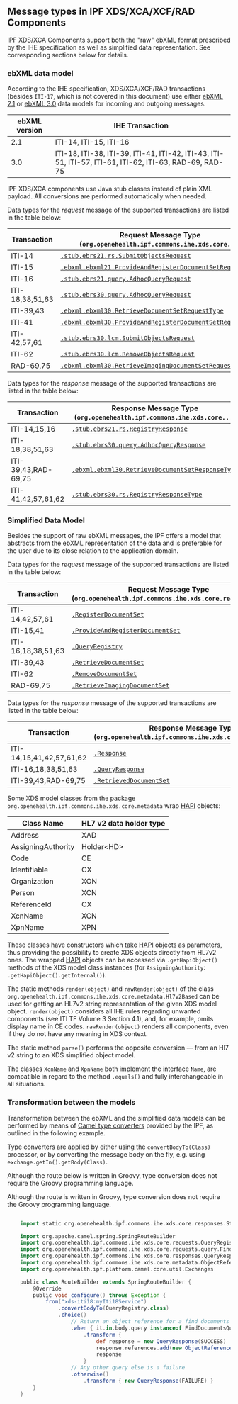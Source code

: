 ## Message types in IPF XDS/XCA/XCF/RAD Components

IPF XDS/XCA Components support both the "raw" ebXML format prescribed by the IHE specification as well as simplified data representation.
See corresponding sections below for details.

### ebXML data model

According to the IHE specification, XDS/XCA/XCF/RAD transactions (besides `ITI-17`, which is not covered in this document)
use either [ebXML 2.1](http://www.oasis-open.org/committees/regrep/documents/2.1/) or
[ebXML 3.0](http://www.oasis-open.org/committees/regrep/documents/3.0/) data models for incoming and outgoing messages.

| ebXML version | IHE Transaction
|---------------|-----------------------------------------------------
| 2.1           | ITI-14, ITI-15, ITI-16
| 3.0           | ITI-18, ITI-38, ITI-39, ITI-41, ITI-42, ITI-43, ITI-51, ITI-57, ITI-61, ITI-62, ITI-63, RAD-69, RAD-75

IPF XDS/XCA components use Java stub classes instead of plain XML payload. All conversions are performed automatically when needed.


Data types for the *request* message of the supported transactions are listed in the table below:

| Transaction      | Request Message Type (`org.openehealth.ipf.commons.ihe.xds.core...`)
|------------------|--------------------------------------------------------------------------------------------------
| ITI-14 	       | [`.stub.ebrs21.rs.SubmitObjectsRequest`](../apidocs/org/openehealth/ipf/commons/ihe/xds/core/stub/ebrs21/rs/SubmitObjectsRequest.html)
| ITI-15 	       | [`.ebxml.ebxml21.ProvideAndRegisterDocumentSetRequestType`](../apidocs/org/openehealth/ipf/commons/ihe/xds/core/ebxml/ebxml21/ProvideAndRegisterDocumentSetRequestType.html)
| ITI-16 	       | [`.stub.ebrs21.query.AdhocQueryRequest`](../apidocs/org/openehealth/ipf/commons/ihe/xds/core/stub/ebrs21/query/AdhocQueryRequest.html)
| ITI-18,38,51,63  | [`.stub.ebrs30.query.AdhocQueryRequest`](../apidocs/org/openehealth/ipf/commons/ihe/xds/core/stub/ebrs30/query/AdhocQueryRequest.html)
| ITI-39,43 	   | [`.ebxml.ebxml30.RetrieveDocumentSetRequestType`](../apidocs/org/openehealth/ipf/commons/ihe/xds/core/ebxml/ebxml30/RetrieveDocumentSetRequestType.html)
| ITI-41 	       | [`.ebxml.ebxml30.ProvideAndRegisterDocumentSetRequestType`](../apidocs/org/openehealth/ipf/commons/ihe/xds/core/ebxml/ebxml30/ProvideAndRegisterDocumentSetRequestType.html)
| ITI-42,57,61 	   | [`.stub.ebrs30.lcm.SubmitObjectsRequest`](../apidocs/org/openehealth/ipf/commons/ihe/xds/core/stub/ebrs30/lcm/SubmitObjectsRequest.html)
| ITI-62 	       | [`.stub.ebrs30.lcm.RemoveObjectsRequest`](../apidocs/org/openehealth/ipf/commons/ihe/xds/core/stub/ebrs30/lcm/RemoveObjectsRequest.html)
| RAD-69,75 	   | [`.ebxml.ebxml30.RetrieveImagingDocumentSetRequestType`](../apidocs/org/openehealth/ipf/commons/ihe/xds/core/ebxml/ebxml30/RetrieveImagingDocumentSetRequestType.html)


Data types for the *response* message of the supported transactions are listed in the table below:

| Transaction         | Response Message Type (`org.openehealth.ipf.commons.ihe.xds.core...`)
|---------------------|--------------------------------------------------------------------------------------------------
| ITI-14,15,16        | [`.stub.ebrs21.rs.RegistryResponse`](../apidocs/org/openehealth/ipf/commons/ihe/xds/core/stub/ebrs21/rs/RegistryResponse.html)
| ITI-18,38,51,63     | [`.stub.ebrs30.query.AdhocQueryResponse`](../apidocs/org/openehealth/ipf/commons/ihe/xds/core/stub/ebrs30/query/AdhocQueryResponse.html)
| ITI-39,43,RAD-69,75 | [`.ebxml.ebxml30.RetrieveDocumentSetResponseType`](../apidocs/org/openehealth/ipf/commons/ihe/xds/core/ebxml/ebxml30/RetrieveDocumentSetResponseType.html)
| ITI-41,42,57,61,62  | [`.stub.ebrs30.rs.RegistryResponseType`](../apidocs/org/openehealth/ipf/commons/ihe/xds/core/stub/ebrs30/rs/RegistryResponseType.html)


### Simplified Data Model

Besides the support of raw ebXML messages, the IPF offers a model that abstracts from the ebXML representation of the data
and is preferable for the user due to its close relation to the application domain.

Data types for the *request* message of the supported transactions are listed in the table below:

| Transaction        | Request Message Type (`org.openehealth.ipf.commons.ihe.xds.core.requests...`)
|--------------------|--------------------------------------------------------------------------------------------------
| ITI-14,42,57,61    | [`.RegisterDocumentSet`](../apidocs/org/openehealth/ipf/commons/ihe/xds/core/requests/RegisterDocumentSet.html)
| ITI-15,41          | [`.ProvideAndRegisterDocumentSet`](../apidocs/org/openehealth/ipf/commons/ihe/xds/core/requests/ProvideAndRegisterDocumentSet.html)
| ITI-16,18,38,51,63 | [`.QueryRegistry`](../apidocs/org/openehealth/ipf/commons/ihe/xds/core/requests/QueryRegistry.html)
| ITI-39,43 	     | [`.RetrieveDocumentSet`](../apidocs/org/openehealth/ipf/commons/ihe/xds/core/requests/RetrieveDocumentSet.html)
| ITI-62 	         | [`.RemoveDocumentSet`](../apidocs/org/openehealth/ipf/commons/ihe/xds/core/requests/RemoveDocumentSet.html)
| RAD-69,75 	     | [`.RetrieveImagingDocumentSet`](../apidocs/org/openehealth/ipf/commons/ihe/xds/core/requests/RetrieveImagingDocumentSet.html)

Data types for the *response* message of the supported transactions are listed in the table below:

| Transaction              | Response Message Type (`org.openehealth.ipf.commons.ihe.xds.core.responses...`)
|--------------------------|--------------------------------------------------------------------------------------------------
| ITI-14,15,41,42,57,61,62 | [`.Response`](../apidocs/org/openehealth/ipf/commons/ihe/xds/core/responses/Response.html)
| ITI-16,18,38,51,63       | [`.QueryResponse`](../apidocs/org/openehealth/ipf/commons/ihe/xds/core/responses/QueryResponse.html)
| ITI-39,43,RAD-69,75      | [`.RetrievedDocumentSet`](../staging/apidocs/org/openehealth/ipf/commons/ihe/xds/core/responses/RetrievedDocumentSet.html)

Some XDS model classes from the package `org.openehealth.ipf.commons.ihe.xds.core.metadata` wrap [HAPI] objects:

| Class Name         | HL7 v2 data holder type
|--------------------|------------------------------
| Address            | XAD
| AssigningAuthority | Holder&lt;HD&gt;
| Code               | CE
| Identifiable       | CX
| Organization       | XON
| Person             | XCN
| ReferenceId        | CX
| XcnName            | XCN
| XpnName            | XPN

These classes have constructors which take [HAPI] objects as parameters, thus providing the possibility to create XDS objects
directly from HL7v2 ones. The wrapped [HAPI] objects can be accessed via `.getHapiObject()` methods of the XDS model class instances
(for `AssigningAuthority`: `.getHapiObject().getInternal()`).

The static methods `render(object)` and `rawRender(object)` of the class `org.openehealth.ipf.commons.ihe.xds.core.metadata.Hl7v2Based`
can be used for getting an HL7v2 string representation of the given XDS model object.
`render(object)` considers all IHE rules regarding unwanted components (see ITI TF Volume 3 Section 4.1), and, for example,
omits display name in CE codes. `rawRender(object)` renders all components, even if they do not have any meaning in XDS context.

The static method `parse()` performs the opposite conversion — from an Hl7 v2 string to an XDS simplified object model.

The classes `XcnName` and `XpnName` both implement the interface `Name`, are compatible in regard to the method `.equals()`
and fully interchangeable in all situations.


### Transformation between the models

Transformation between the ebXML and the simplified data models can be performed by means of
[Camel type converters](https://camel.apache.org/type-converter.html) provided by the IPF, as outlined in the following example.

Type converters are applied by either using the `convertBodyTo(Class)` processor, or by converting the message body on the fly,
e.g. using `exchange.getIn().getBody(Class)`.

Although the route below is written in Groovy, type conversion does not require the Groovy programming language.

Although the route is written in Groovy, type conversion does not require the Groovy programming language.

```groovy

    import static org.openehealth.ipf.commons.ihe.xds.core.responses.Status.*

    import org.apache.camel.spring.SpringRouteBuilder
    import org.openehealth.ipf.commons.ihe.xds.core.requests.QueryRegistry
    import org.openehealth.ipf.commons.ihe.xds.core.requests.query.FindDocumentsQuery
    import org.openehealth.ipf.commons.ihe.xds.core.responses.QueryResponse
    import org.openehealth.ipf.commons.ihe.xds.core.metadata.ObjectReference
    import org.openehealth.ipf.platform.camel.core.util.Exchanges

    public class RouteBuilder extends SpringRouteBuilder {
        @Override
        public void configure() throws Exception {
            from("xds-iti18:myIti18Service")
                .convertBodyTo(QueryRegistry.class)
                .choice()
                    // Return an object reference for a find documents query
                    .when { it.in.body.query instanceof FindDocumentsQuery }
                        .transform {
                            def response = new QueryResponse(SUCCESS)
                            response.references.add(new ObjectReference('document01'))
                            response
                        }
                    // Any other query else is a failure
                    .otherwise()
                        .transform { new QueryResponse(FAILURE) }
        }
    }

```

[HAPI]: http://hl7api.sourceforge.net
